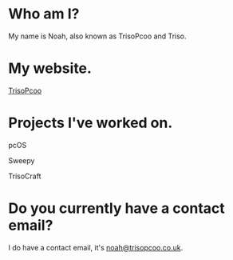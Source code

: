 # Who am I?
My name is Noah, also known as TrisoPcoo and Triso. 
# My website.
[TrisoPcoo](https://www.trisopcoo.co.uk)
# Projects I've worked on.
pcOS

Sweepy

TrisoCraft
# Do you currently have a contact email?
I do have a contact email, it's noah@trisopcoo.co.uk.